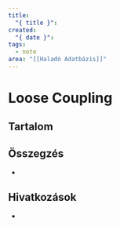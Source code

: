 ```yaml
---
title:
  "{ title }": 
created:
  "{ date }": 
tags:
  - note
area: "[[Haladó Adatbázis]]"
---
```

# Loose Coupling
## Tartalom

## Összegzés
- 

## Hivatkozások
- 
